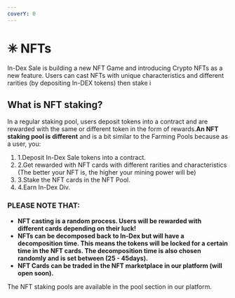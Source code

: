```yaml
---
coverY: 0
---
```


# ✳ NFTs

In-Dex Sale is building a new NFT Game and introducing Crypto NFTs as a new feature. Users can cast NFTs with unique characteristics and different rarities (by depositing In-DEX tokens) then stake i

## **What is NFT staking?** <a href="#what-is-nft-staking" id="what-is-nft-staking"></a>

In a regular staking pool, users deposit tokens into a contract and are rewarded with the same or different token in the form of rewards.**An NFT staking pool is different** and is a bit similar to the Farming Pools because as a user, you:

1. 1.Deposit In-Dex Sale tokens into a contract.
2. 2.Get rewarded with NFT cards with different rarities and characteristics (The better your NFT is, the higher your mining power will be)
3. 3.Stake the NFT cards in the NFT Pool.
4. 4.Earn In-Dex Div.

### **PLEASE NOTE THAT:** <a href="#please-note-that" id="please-note-that"></a>

* **NFT casting is a random process. Users will be rewarded with different cards depending on their luck!**
* **NFTs can be decomposed back to In-Dex but will have a decomposition time. This means the tokens will be locked for a certain time in the NFT cards. The decomposition time is also chosen randomly and is set between (25 - 45days).**
* **NFT Cards can be traded in the NFT marketplace in our platform (will open soon).**

The NFT staking pools are available in the pool section in our platform.

